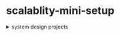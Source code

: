 # scalablity-mini-setup

<details>
  <summary>system design projects</summary>
  <summary>DESIGN A RATE LIMITER</summary>
  <summary>DESIGN CONSISTENT HASHING</summary>
  <summary>DESIGN A KEY-VALUE STORE</summary>
  <summary>DESIGN A UNIQUE ID GENERATOR IN
 DISTRIBUTED SYSTEMS </summary>
  <summary>DESIGN A URL SHORTENER</summary>
  <summary>DESIGN A WEB CRAWLER</summary>
  <summary>DESIGN A NOTIFICATION SYSTEM</summary>
  <summary>DESIGN A NEWS FEED SYSTEM</summary>
  <summary>DESIGN A CHAT SYSTEM</summary>
  <summary>DESIGN A SEARCH AUTOCOMPLETE
 SYSTEM</summary>
  <summary>DESIGN YOUTUBE</summary>
  <summary>DESIGN GOOGLE DRIVE</summary>
</details>

